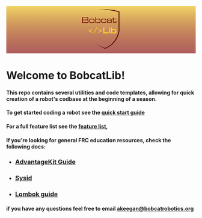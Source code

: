 ![wicked cool banner](<docs\Assets\banner_gradient.png>)
# Welcome to BobcatLib!
#### This repo contains several utilities and code templates, allowing for quick creation of a robot's codbase at the beginning of a season. 
#### To get started coding a robot see the [quick start guide](QUICKSTART.md)
#### For a full feature list see the [feature list](FEATURE-LIST.md), 
#### If you're looking for general FRC education resources, check the following docs:
 
* ### [AdvantageKit Guide](docs/WHAT-IS-ADVANTAGEKIT.md)
* ### [Sysid](docs/WHAT-IS-SYSID.md)
* ### [Lombok guide](docs/WHAT-IS-LOMBOK.md)

#### if you have any questions feel free to email akeegan@bobcatrobotics.org 

